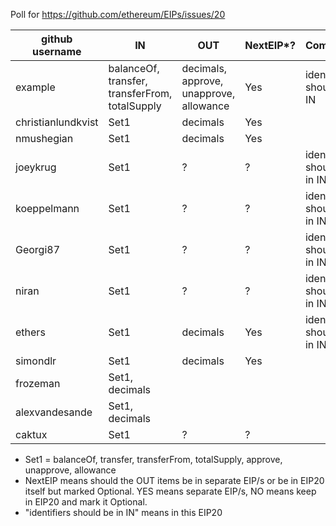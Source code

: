 Poll for https://github.com/ethereum/EIPs/issues/20

github username | IN       | OUT      | NextEIP*? | Comments
----------------|----------------|---------------|-----------------------------------|---------
example     |  balanceOf, transfer, transferFrom, totalSupply    | decimals, approve, unapprove, allowance    | Yes | identifiers should be IN
christianlundkvist      |  Set1    | decimals    | Yes |
nmushegian       |  Set1    | decimals    | Yes |
joeykrug       |  Set1    | ?    | ? | identifiers should be in IN
koeppelmann    |  Set1    | ?    | ? | identifiers should be in IN
Georgi87       |  Set1    | ?    | ? | identifiers should be in IN
niran          |  Set1    | ?    | ? | identifiers should be in IN
ethers         |  Set1    | decimals    | Yes | identifiers should be in IN
simondlr       |  Set1    | decimals    | Yes |
frozeman       |  Set1, decimals    |    |  |
alexvandesande |  Set1, decimals    |    |  |
caktux         |  Set1    |  ?  | ? |


* Set1 = balanceOf, transfer, transferFrom, totalSupply, approve, unapprove, allowance
* NextEIP means should the OUT items be in separate EIP/s or be in EIP20 itself but marked Optional.  YES means separate EIP/s, NO means keep in EIP20 and mark it Optional.
* "identifiers should be in IN" means in this EIP20
